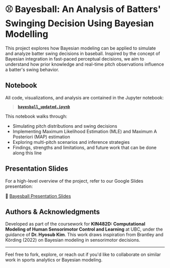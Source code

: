 # ⚾ Bayesball: An Analysis of Batters' Swinging Decision Using Bayesian Modelling

This project explores how Bayesian modeling can be applied to simulate and analyze batter swing decisions in baseball. Inspired by the concept of Bayesian integration in fast-paced perceptual decisions, we aim to understand how prior knowledge and real-time pitch observations influence a batter's swing behavior.

## Notebook

All code, visualizations, and analysis are contained in the Jupyter notebook:

> **[`bayesball_updated.ipynb`](./bayesball_updated.ipynb)**

This notebook walks through:
- Simulating pitch distributions and swing decisions
- Implementing Maximum Likelihood Estimation (MLE) and Maximum A Posteriori (MAP) estimation 
- Exploring multi-pitch scenarios and inference strategies
- Findings, strengths and limitations, and future work that can be done along this line

## Presentation Slides

For a high-level overview of the project, refer to our Google Slides presentation:

🔗 [Bayesball Presentation Slides](https://docs.google.com/presentation/d/1jtaHKKG0b7Hn-kyGy6vj9gK6jn6yI7PAgAn8NiYXU9U/edit?slide=id.g369e16d386a_0_3#slide=id.g369e16d386a_0_3)

## Authors & Acknowledgments

Developed as part of the coursework for **KIN482D: Computational Modeling of Human Sensorimotor Control and Learning** at UBC, under the guidance of **Dr. Hyosub Kim**. This work draws inspiration from Brantley and Körding (2022) on Bayesian modeling in sensorimotor decisions.

---

Feel free to fork, explore, or reach out if you'd like to collaborate on similar work in sports analytics or Bayesian modeling.
